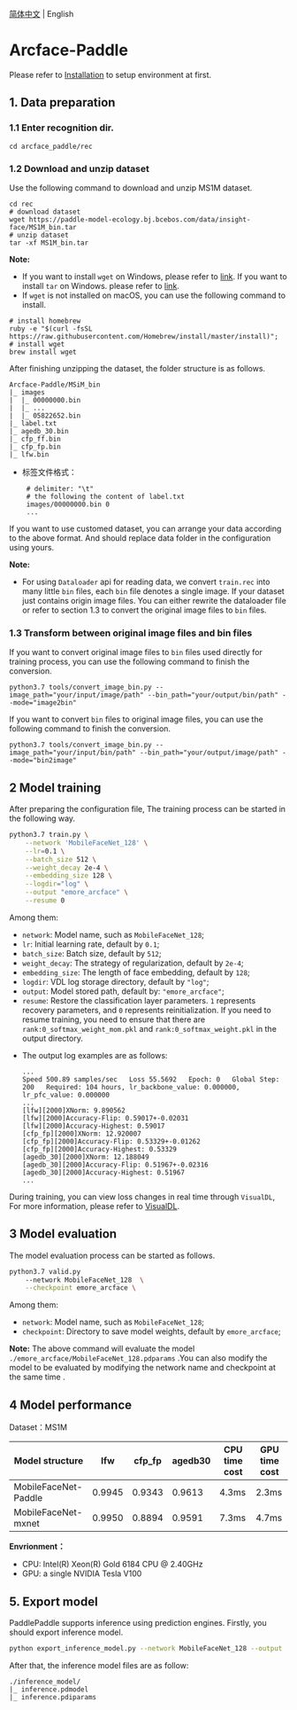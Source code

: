 [简体中文](README_ch.md) | English

# Arcface-Paddle

Please refer to [Installation](../install_en.md) to setup environment at first.


## 1. Data preparation

### 1.1 Enter recognition dir.

```
cd arcface_paddle/rec
```

### 1.2 Download and unzip dataset

Use the following command to download and unzip MS1M dataset.


```shell
cd rec
# download dataset
wget https://paddle-model-ecology.bj.bcebos.com/data/insight-face/MS1M_bin.tar
# unzip dataset
tar -xf MS1M_bin.tar
```

**Note:**
* If you want to install `wget` on Windows, please refer to [link](https://www.cnblogs.com/jeshy/p/10518062.html). If you want to install `tar` on Windows. please refer to [link](https://www.cnblogs.com/chooperman/p/14190107.html).
* If `wget` is not installed on macOS, you can use the following command to install.

```shell
# install homebrew
ruby -e "$(curl -fsSL https://raw.githubusercontent.com/Homebrew/install/master/install)";
# install wget
brew install wget
```

After finishing unzipping the dataset, the folder structure is as follows.

```
Arcface-Paddle/MSiM_bin
|_ images
|  |_ 00000000.bin
|  |_ ...
|  |_ 05822652.bin
|_ label.txt
|_ agedb_30.bin
|_ cfp_ff.bin
|_ cfp_fp.bin
|_ lfw.bin
```

* 标签文件格式：

  ```
   # delimiter: "\t"
   # the following the content of label.txt
   images/00000000.bin 0
   ...
  ```

If you want to use customed dataset, you can arrange your data according to the above format. And should replace data folder in the configuration using yours.



**Note:**
* For using `Dataloader` api for reading data, we convert `train.rec` into many little `bin` files, each `bin` file denotes a single image. If your dataset just contains origin image files. You can either rewrite the dataloader file or refer to section 1.3 to convert the original image files to `bin` files.


### 1.3 Transform between original image files and bin files

If you want to convert original image files to `bin` files used directly for training process, you can use the following command to finish the conversion.

```shell
python3.7 tools/convert_image_bin.py --image_path="your/input/image/path" --bin_path="your/output/bin/path" --mode="image2bin"
```

If you want to convert `bin` files to original image files, you can use the following command to finish the conversion.

```shell
python3.7 tools/convert_image_bin.py --image_path="your/input/bin/path" --bin_path="your/output/image/path" --mode="bin2image"
```

## 2 Model training

After preparing the configuration file, The training process can be started in the following way.

```bash
python3.7 train.py \
    --network 'MobileFaceNet_128' \
    --lr=0.1 \
    --batch_size 512 \
    --weight_decay 2e-4 \
    --embedding_size 128 \
    --logdir="log" \
    --output "emore_arcface" \
    --resume 0
```

Among them:

+ `network`: Model name, such as `MobileFaceNet_128`;
+ `lr`: Initial learning rate, default by  `0.1`;
+ `batch_size`:  Batch size, default by  `512`;
+ `weight_decay`:  The strategy of regularization, default by  `2e-4`;
+ `embedding_size`: The length of face embedding, default by `128`;
+ `logdir`: VDL log storage directory, default by `"log"`;
+ `output`: Model stored path, default by: `"emore_arcface"`;
+ `resume`: Restore the classification layer parameters. `1` represents recovery parameters, and `0` represents reinitialization. If you need to resume training, you need to ensure that there are `rank:0_softmax_weight_mom.pkl` and `rank:0_softmax_weight.pkl` in the output directory.

* The output log examples are as follows:

  ```
  ...
  Speed 500.89 samples/sec   Loss 55.5692   Epoch: 0   Global Step: 200   Required: 104 hours, lr_backbone_value: 0.000000, lr_pfc_value: 0.000000
  ...
  [lfw][2000]XNorm: 9.890562
  [lfw][2000]Accuracy-Flip: 0.59017+-0.02031
  [lfw][2000]Accuracy-Highest: 0.59017
  [cfp_fp][2000]XNorm: 12.920007
  [cfp_fp][2000]Accuracy-Flip: 0.53329+-0.01262
  [cfp_fp][2000]Accuracy-Highest: 0.53329
  [agedb_30][2000]XNorm: 12.188049
  [agedb_30][2000]Accuracy-Flip: 0.51967+-0.02316
  [agedb_30][2000]Accuracy-Highest: 0.51967
  ...
  ```


During training, you can view loss changes in real time through `VisualDL`,  For more information, please refer to [VisualDL](https://github.com/PaddlePaddle/VisualDL/).


## 3 Model evaluation

The model evaluation process can be started as follows.

```bash
python3.7 valid.py
    --network MobileFaceNet_128  \
    --checkpoint emore_arcface \
```

Among them:

+ `network`: Model name, such as `MobileFaceNet_128`;
+ `checkpoint`: Directory to save model weights, default by  `emore_arcface`;

**Note:** The above command will evaluate the model `./emore_arcface/MobileFaceNet_128.pdparams` .You can also modify the model to be evaluated by modifying the network name and checkpoint at the same time .

## 4 Model performance

Dataset：MS1M

| Model structure           | lfw   | cfp_fp | agedb30  | CPU time cost | GPU time cost |
| ------------------------- | ----- | ------ | ------- | -------| -------- |
| MobileFaceNet-Paddle      | 0.9945 | 0.9343  | 0.9613 | 4.3ms | 2.3ms   |
| MobileFaceNet-mxnet | 0.9950 | 0.8894  | 0.9591   |  7.3ms | 4.7ms   |

**Envrionment：**
  * CPU: Intel(R) Xeon(R) Gold 6184 CPU @ 2.40GHz
  * GPU: a single NVIDIA Tesla V100


## 5. Export model
PaddlePaddle supports inference using prediction engines. Firstly, you should export inference model.

```bash
python export_inference_model.py --network MobileFaceNet_128 --output ./inference_model/ --pretrained_model ./emore_arcface/MobileFaceNet_128.pdparams
```

After that, the inference model files are as follow:

```
./inference_model/
|_ inference.pdmodel
|_ inference.pdiparams
```
